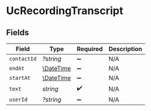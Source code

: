 # UcRecordingTranscript


## Fields

| Field                                                         | Type                                                          | Required                                                      | Description                                                   |
| ------------------------------------------------------------- | ------------------------------------------------------------- | ------------------------------------------------------------- | ------------------------------------------------------------- |
| `contactId`                                                   | *?string*                                                     | :heavy_minus_sign:                                            | N/A                                                           |
| `endAt`                                                       | [\DateTime](https://www.php.net/manual/en/class.datetime.php) | :heavy_minus_sign:                                            | N/A                                                           |
| `startAt`                                                     | [\DateTime](https://www.php.net/manual/en/class.datetime.php) | :heavy_minus_sign:                                            | N/A                                                           |
| `text`                                                        | *string*                                                      | :heavy_check_mark:                                            | N/A                                                           |
| `userId`                                                      | *?string*                                                     | :heavy_minus_sign:                                            | N/A                                                           |
